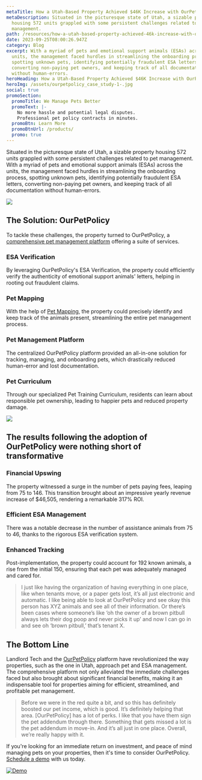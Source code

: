 ```yaml
---
metaTitle: How a Utah-Based Property Achieved $46K Increase with OurPetPolicy
metaDescription: Situated in the picturesque state of Utah, a sizable property
  housing 572 units grappled with some persistent challenges related to pet
  management.
path: /resources/how-a-utah-based-property-achieved-46k-increase-with-ourpetpolicy/
date: 2023-09-25T08:00:26.947Z
category: Blog
excerpt: With a myriad of pets and emotional support animals (ESAs) across the
  units, the management faced hurdles in streamlining the onboarding process,
  spotting unknown pets, identifying potentially fraudulent ESA letters,
  converting non-paying pet owners, and keeping track of all documentation
  without human-errors.
heroHeading: How a Utah-Based Property Achieved $46K Increase with OurPetPolicy
heroImg: /assets/ourpetpolicy_case_study-1-.jpg
social: true
promoSection:
  promoTitle: We Manage Pets Better
  promoText: |-
    No more hassle and potential legal disputes.
    Professional pet policy contracts in minutes.
  promoBtn: Learn More
  promoBtnUrl: /products/
  promo: true
---
```

Situated in the picturesque state of Utah, a sizable property housing 572 units grappled with some persistent challenges related to pet management. With a myriad of pets and emotional support animals (ESAs) across the units, the management faced hurdles in streamlining the onboarding process, spotting unknown pets, identifying potentially fraudulent ESA letters, converting non-paying pet owners, and keeping track of all documentation without human-errors.

![](/assets/manage_pet_in_rental_property_with_ourpetpolicy.png)

## The Solution: OurPetPolicy

To tackle these challenges, the property turned to OurPetPolicy, a [comprehensive pet management platform](https://landlordtech.com/products) offering a suite of services.

### **ESA Verification**

By leveraging OurPetPolicy's ESA Verification, the property could efficiently verify the authenticity of emotional support animals' letters, helping in rooting out fraudulent claims.

### Pet Mapping

With the help of [Pet Mapping](https://landlordtech.com/resources/new-pet-mapping-tool-feature-added-to-pet-management-platform-ourpetpolicy/), the property could precisely identify and keep track of the animals present, streamlining the entire pet management process.

### Pet Management Platform

The centralized OurPetPolicy platform provided an all-in-one solution for tracking, managing, and onboarding pets, which drastically reduced human-error and lost documentation.

### Pet Curriculum

Through our specialized Pet Training Curriculum, residents can learn about responsible pet ownership, leading to happier pets and reduced property damage.

![](/assets/property_pet_management_with_ourpetpolicy.png)

## The results following the adoption of OurPetPolicy were nothing short of transformative

### Financial Upswing

The property witnessed a surge in the number of pets paying fees, leaping from 75 to 146. This transition brought about an impressive yearly revenue increase of $46,505, rendering a remarkable 317% ROI.

### Efficient ESA Management

There was a notable decrease in the number of assistance animals from 75 to 46, thanks to the rigorous ESA verification system.

### Enhanced Tracking

Post-implementation, the property could account for 192 known animals, a rise from the initial 150, ensuring that each pet was adequately managed and cared for.

> I just like having the organization of having everything in one place, like when tenants move, or a paper gets lost, it’s all just electronic and automatic. I like being able to look at OurPetPolicy and see okay this person has XYZ animals and see all of their information. Or there’s been cases where someone’s like ‘oh the owner of a brown pitbull always lets their dog poop and never picks it up’ and now I can go in and see oh ‘brown pitbull,’ that’s tenant X.

## The Bottom Line

Landlord Tech and the [OurPetPolicy](https://landlordtech.com/products) platform have revolutionized the way properties, such as the one in Utah, approach pet and ESA management. The comprehensive platform not only alleviated the immediate challenges faced but also brought about significant financial benefits, making it an indispensable tool for properties aiming for efficient, streamlined, and profitable pet management. 

> Before we were in the red quite a bit, and so this has definitely boosted our pet income, which is good. It’s definitely helping that area. \[OurPetPolicy] has a lot of perks. I like that you have them sign the pet addendum through there. Something that gets missed a lot is the pet addendum in move-in. And it’s all just in one place. Overall, we’re really happy with it.

If you're looking for an immediate return on investment, and peace of mind managing pets on your properties, then it's time to consider OurPetPolicy. [Schedule a demo](https://info.ourpetpolicy.com/demo/) with us today.

[![Demo](/assets/guaranteed_roi_with_ourpetpolicy.png "Schedule a demo today with OurPetPolicy")](https://info.ourpetpolicy.com/demo/)